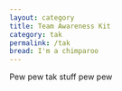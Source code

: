 ```yaml
---
layout: category
title: Team Awareness Kit
category: tak
permalink: /tak
bread: I'm a chimparoo
---
```


Pew pew tak stuff pew pew
